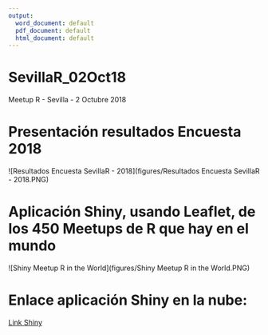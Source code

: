 ```yaml
---
output:
  word_document: default
  pdf_document: default
  html_document: default
---
```

# SevillaR_02Oct18
Meetup R - Sevilla - 2 Octubre 2018

# Presentación resultados Encuesta 2018

![Resultados Encuesta SevillaR - 2018](figures/Resultados Encuesta SevillaR - 2018.PNG)

# Aplicación Shiny, usando Leaflet, de los 450 Meetups de R que hay en el mundo

![Shiny Meetup R in the World](figures/Shiny Meetup R in the World.PNG)

# Enlace aplicación Shiny en la nube:
[Link Shiny](https://amezet.shinyapps.io/Meetups_R_World/)
